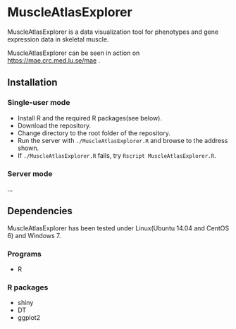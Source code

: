 # MuscleAtlasExplorer
MuscleAtlasExplorer is a data visualization tool for phenotypes and gene expression data in skeletal muscle.

MuscleAtlasExplorer can be seen in action on https://mae.crc.med.lu.se/mae .
## Installation
### Single-user mode
+ Install R and the required R packages(see below).
+ Download the repository.
+ Change directory to the root folder of the repository.
+ Run the server with ````./MuscleAtlasExplorer.R```` and browse to the address shown.
+ If ````./MuscleAtlasExplorer.R```` fails, try ````Rscript MuscleAtlasExplorer.R````.
### Server mode
...
## Dependencies
MuscleAtlasExplorer has been tested under Linux(Ubuntu 14.04 and CentOS 6) and Windows 7.
### Programs
+ R
### R packages
+ shiny
+ DT
+ ggplot2

